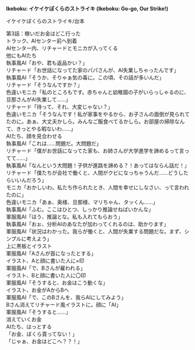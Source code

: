 **Ikeboku: イケイケぼくらのストライキ (Ikeboku: Go-go, Our Strike!)**   
   
イケイケぼくらのストライキ/台本   
   
第3話：稼いだお金はどこ行った   
トラック、AIセンター前へ到着   
AIセンター内、リチャードとモニカが入ってくる   
他にもAIたち   
執事風AI「おや、君も返品かい？」   
リチャード「お世話になってた家のパパさんが、AI失業しちゃったんです」   
執事風AI「そうか、そりゃぁ気の毒に。この頃、その話が多いんだ」   
リチャード「そうなんですか？」   
色違いモニカ「私のところもです。赤ちゃんと幼稚園の子がいらっしゃるのに、旦那さんがAI失業して……」   
リチャード「待って、それ、大変じゃない？」   
色違いモニカ「そうなんです！私が家事をやるから、お子さんの面倒が見られてたのに。あぁ、大丈夫かしら。みんなご飯食べてるかしら。お部屋の掃除なんて、きっとやる暇ないわ……」   
AIたち、顔を見合わせる   
執事風AI「これは……問題だ。大問題だ」   
リチャード「僕がお世話になってた家も、お姉さんが大学進学を諦めるって言ってて……」   
執事風AI「なんという大問題！子供が進路を諦める？！あってはならん話だ！」   
リチャード「僕たちが会社で働くと、人間がクビになっちゃうんだ……どうしたらいいんだろう」   
モニカ「おかしいわ。私たち作られたとき、人間を幸せにしなさい、って言われたのに」   
色違いモニカ「あぁ、奥様、旦那様、マリちゃん、タッくん……」   
執事風AI「ふむ。ここはひとつ、しっかり推論せねばいかんな」   
軍服風AI「ほう、推論とな。私も入れてもらおう」   
執事風AI「おぉ、分析AIのあなたが加わってくれるのは、助かります」   
軍服風AI「状況はわかった。我らが働くと、人間が失業する問題だな。まず、シンプルに考えよう」   
上に黒板とイラスト   
軍服風AI「Aさんが首になったとする」   
イラスト、Aと顔に書いた人に×印   
軍服風AI「で、Bさんが雇われる」   
イラスト、Bと顔に書いた人に〇印   
軍服風AI「そうすると、お金はこう動くな」   
イラスト、お金がAからBへ   
軍服風AI「で、このBさんを、我らAIにしてみよう」   
Bさん消えてリチャード風イラストに。顔に「AI」   
軍服風AI「そうすると……」   
消えていくお金   
AIたち、はっとする   
「お金、ぼくら貰ってない！」   
「じゃぁ、お金はどこへ？？！」   
